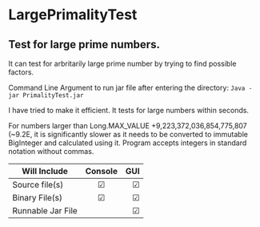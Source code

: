 # LargePrimalityTest
Test for large prime numbers.
-------------------------------
It can test for arbritarily large prime number by trying to find possible factors.

Command Line Argument to run jar file after entering the directory: ``Java -jar PrimalityTest.jar``

I have tried to make it efficient. It tests for large numbers within seconds.

For numbers larger than Long.MAX_VALUE +9,223,372,036,854,775,807 (~9.2E, it is significantly slower as it needs to be converted to immutable BigInteger and calculated using it. Program accepts integers in standard notation without commas.

| Will Include       | Console       | GUI   |
| ------------------ |:-------------:| -----:|
| Source file(s)     |    &#9745;    |&#9745;|
| Binary File(s)     |    &#9745;    |&#9745;|
| Runnable Jar File  |               |&#9745;|

